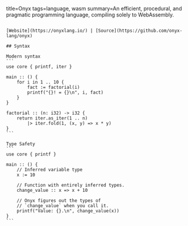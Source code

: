 title=Onyx
tags=language, wasm
summary=An efficient, procedural, and pragmatic programming language, compiling solely to WebAssembly.
~~~~~~

[Website](https://onyxlang.io/) | [Source](https://github.com/onyx-lang/onyx)

## Syntax

Modern syntax
```
use core { printf, iter }

main :: () {
    for i in 1 .. 10 {
        fact := factorial(i)
        printf("{}! = {}\n", i, fact)
    }
}

factorial :: (n: i32) -> i32 {
    return iter.as_iter(1 .. n)
        |> iter.fold(1, (x, y) => x * y)
}
```

Type Safety
```
use core { printf }

main :: () {
    // Inferred variable type
    x := 10

    // Function with entirely inferred types.
    change_value :: x => x + 10

    // Onyx figures out the types of
    // `change_value` when you call it.
    printf("Value: {}.\n", change_value(x))
}
```